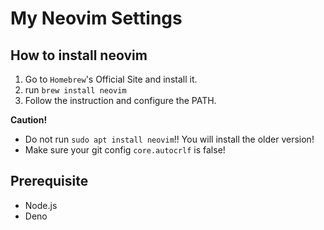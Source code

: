 # My Neovim Settings

## How to install neovim

1. Go to `Homebrew`'s Official Site and install it.
2. run `brew install neovim`
3. Follow the instruction and configure the PATH.

**Caution!**

- Do not run `sudo apt install neovim`!! You will install the older version!
- Make sure your git config `core.autocrlf` is false!

## Prerequisite

- Node.js
- Deno
